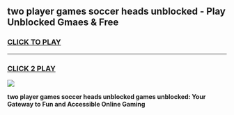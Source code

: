 
## two player games soccer heads unblocked - Play Unblocked Gmaes & Free
<h3>
<a href="https://premium.freeplayer.one?title=two_player_games_soccer_heads_unblocked&ref=20F">CLICK TO PLAY</a></h3>
<hr>

<h3>
<a href="https://premium.freeplayer.one?title=two_player_games_soccer_heads_unblocked&ref=20F">CLICK 2 PLAY</a>
  
</h3>

<a href="https://premium.freeplayer.one?title=two_player_games_soccer_heads_unblocked&ref=20F/"><img src="https://clearcache.store/games.png"></a>


**two player games soccer heads unblocked games unblocked: Your Gateway to Fun and Accessible Online Gaming**
